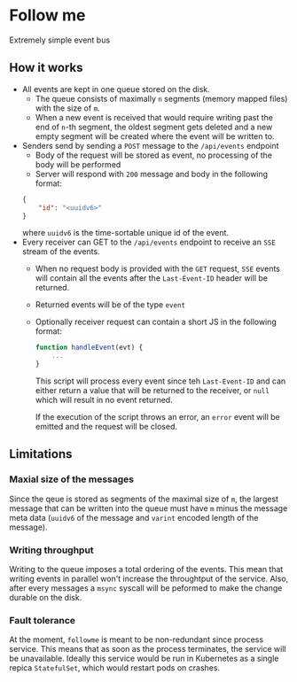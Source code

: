 # Follow me
Extremely simple event bus

## How it works
* All events are kept in one queue stored on the disk.
    * The queue consists of maximally `n` segments (memory mapped files) with the size of `m`.
    * When a new event is received that would require writing past the end of `n`-th segment, the oldest segment gets deleted and a new empty segment will be created where the event will be written to.
* Senders send by sending a `POST` message to the `/api/events` endpoint
    * Body of the request will be stored as event, no processing of the body will be performed
    * Server will respond with `200` message and body in the following format:
    ```json
    {
        "id": "<uuidv6>"
    }
    ```
    where `uuidv6` is the time-sortable unique id of the event.
* Every receiver can GET to the `/api/events` endpoint to receive an `SSE` stream of the events.
    * When no request body is provided with the `GET` request, `SSE` events will contain all the events after the `Last-Event-ID` header will be returned.
    * Returned events will be of the type `event`
    * Optionally receiver request can contain a short JS in the following format:
        ```js
        function handleEvent(evt) {
            ...
        }
        ```
        This script will process every event since teh `Last-Event-ID` and can either return a value that will be returned to the receiver, or `null` which will result in no event returned.

        If the execution of the script throws an error, an `error` event will be emitted and the request will be closed.

## Limitations

### Maxial size of the messages
Since the qeue is stored as segments of the maximal size of `m`, the largest message that can be written into the queue must have `m` minus the message meta data (`uuidv6` of the message and `varint` encoded length of the message).

### Writing throughput
Writing to the queue imposes a total ordering of the events. This mean that writing events in parallel won't increase the throughtput of the service.
Also, after every messages a `msync` syscall will be peformed to make the change durable on the disk.

### Fault tolerance
At the moment, `followme` is meant to be non-redundant since process service.
This means that as soon as the process terminates, the service will be unavailable.
Ideally this service would be run in Kubernetes as a single repica `StatefulSet`, which would restart pods on crashes.



